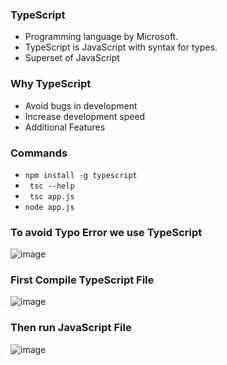 ### TypeScript
- Programming language by Microsoft.
- TypeScript is JavaScript with syntax for types.
- Superset of JavaScript

### Why TypeScript
- Avoid bugs in development
- Increase development speed
- Additional Features

### Commands
- `npm install -g typescript`
- ` tsc --help`
- ` tsc app.js`
- `node app.js`

### To avoid Typo Error we use TypeScript
![image](https://user-images.githubusercontent.com/86548591/205364469-41a3f8ef-f1d9-441d-8384-1810c50a9140.png)

### First Compile TypeScript File
![image](https://user-images.githubusercontent.com/86548591/205365660-e99b84c9-89d3-4452-a7ef-6186dbcb61e5.png)
### Then run JavaScript File
![image](https://user-images.githubusercontent.com/86548591/205365772-535f0c7a-f334-4239-a73a-07f0b1aceea8.png)


